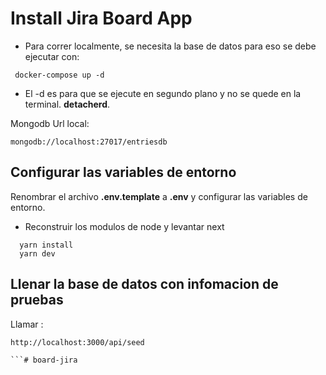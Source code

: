 # Install Jira Board App

- Para correr localmente, se necesita la base de datos para eso se debe ejecutar con:

```
 docker-compose up -d
```
* El -d es para que se ejecute en segundo plano y no se quede en la terminal. __detacherd__.

Mongodb Url local:
```
mongodb://localhost:27017/entriesdb
```

## Configurar las variables de entorno

Renombrar el archivo  __.env.template__ a __.env__ y configurar las variables de entorno.

 * Reconstruir los modulos de node  y levantar next

  ```
    yarn install 
    yarn dev
  ```
## Llenar la base de datos con infomacion de pruebas

Llamar : 

```
http://localhost:3000/api/seed

```#   b o a r d - j i r a  
 